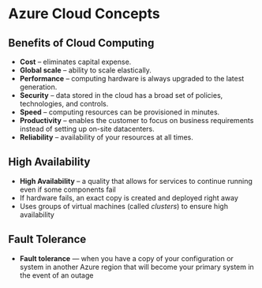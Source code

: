 # Azure Cloud Concepts

## Benefits of Cloud Computing

- **Cost** – eliminates capital expense.
- **Global scale** – ability to scale elastically.
- **Performance** – computing hardware is always upgraded to the latest generation.
- **Security** – data stored in the cloud has a broad set of policies, technologies, and controls.
- **Speed** – computing resources can be provisioned in minutes.
- **Productivity** – enables the customer to focus on business requirements instead of setting up on-site datacenters.
- **Reliability** – availability of your resources at all times.

## High Availability

- **High Availability** – a quality that allows for services to continue running even if some components fail
- If hardware fails, an exact copy is created and deployed right away
- Uses groups of virtual machines (called *clusters*) to ensure high availability

## Fault Tolerance

- **Fault tolerance** — when you have a copy of your configuration or system in another Azure region that will become your primary system in the event of an outage
